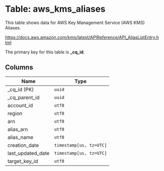 # Table: aws_kms_aliases

This table shows data for AWS Key Management Service (AWS KMS) Aliases.

https://docs.aws.amazon.com/kms/latest/APIReference/API_AliasListEntry.html

The primary key for this table is **_cq_id**.

## Columns

| Name          | Type          |
| ------------- | ------------- |
|_cq_id (PK)|`uuid`|
|_cq_parent_id|`uuid`|
|account_id|`utf8`|
|region|`utf8`|
|arn|`utf8`|
|alias_arn|`utf8`|
|alias_name|`utf8`|
|creation_date|`timestamp[us, tz=UTC]`|
|last_updated_date|`timestamp[us, tz=UTC]`|
|target_key_id|`utf8`|
